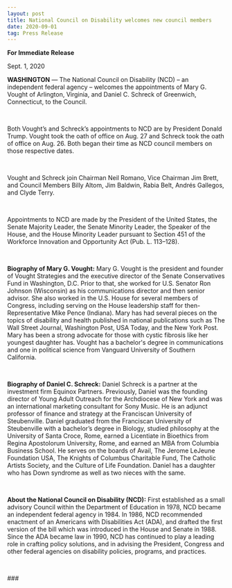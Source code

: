 ```yaml
---
layout: post
title: National Council on Disability welcomes new council members
date: 2020-09-01
tag: Press Release
---
```

**For Immediate Release**

Sept. 1, 2020

**WASHINGTON** — The National Council on Disability (NCD) – an independent federal agency – welcomes the appointments of Mary G. Vought of Arlington, Virginia, and Daniel C. Schreck of Greenwich, Connecticut, to the Council.

 

Both Vought’s and Schreck’s appointments to NCD are by President Donald Trump. Vought took the oath of office on Aug. 27 and Schreck took the oath of office on Aug. 26. Both began their time as NCD council members on those respective dates.

 

Vought and Schreck join Chairman Neil Romano, Vice Chairman Jim Brett, and Council Members Billy Altom, Jim Baldwin, Rabia Belt, Andrés Gallegos, and Clyde Terry.

 

Appointments to NCD are made by the President of the United States, the Senate Majority Leader, the Senate Minority Leader, the Speaker of the House, and the House Minority Leader pursuant to Section 451 of the Workforce Innovation and Opportunity Act (Pub. L. 113–128).

 

**Biography of Mary G. Vought:** Mary G. Vought is the president and founder of Vought Strategies and the executive director of the Senate Conservatives Fund in Washington, D.C. Prior to that, she worked for U.S. Senator Ron Johnson (Wisconsin) as his communications director and then senior advisor. She also worked in the U.S. House for several members of Congress, including serving on the House leadership staff for then-Representative Mike Pence (Indiana). Mary has had several pieces on the topics of disability and health published in national publications such as The Wall Street Journal, Washington Post, USA Today, and the New York Post. Mary has been a strong advocate for those with cystic fibrosis like her youngest daughter has. Vought has a bachelor's degree in communications and one in political science from Vanguard University of Southern California.

 

**Biography of Daniel C. Schreck:** Daniel Schreck is a partner at the investment firm Equinox Partners. Previously, Daniel was the founding director of Young Adult Outreach for the Archdiocese of New York and was an international marketing consultant for Sony Music. He is an adjunct professor of finance and strategy at the Franciscan University of Steubenville. Daniel graduated from the Franciscan University of Steubenville with a bachelor’s degree in Biology, studied philosophy at the University of Santa Croce, Rome, earned a Licentiate in Bioethics from Regina Apostolorum University, Rome, and earned an MBA from Columbia Business School. He serves on the boards of Avail, The Jerome LeJeune Foundation USA, The Knights of Columbus Charitable Fund, The Catholic Artists Society, and the Culture of Life Foundation. Daniel has a daughter who has Down syndrome as well as two nieces with the same.

 

**About the National Council on Disability (NCD):** First established as a small advisory Council within the Department of Education in 1978, NCD became an independent federal agency in 1984. In 1986, NCD recommended enactment of an Americans with Disabilities Act (ADA), and drafted the first version of the bill which was introduced in the House and Senate in 1988. Since the ADA became law in 1990, NCD has continued to play a leading role in crafting policy solutions, and in advising the President, Congress and other federal agencies on disability policies, programs, and practices.

 

\###
